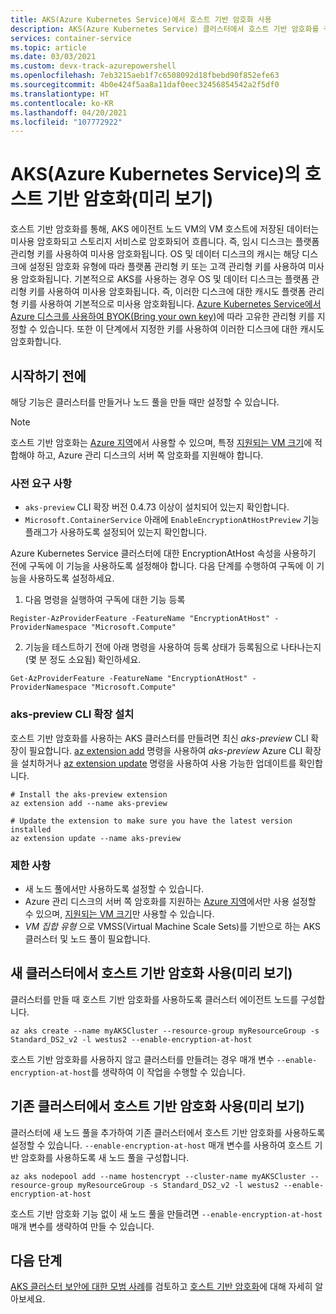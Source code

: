 ```yaml
---
title: AKS(Azure Kubernetes Service)에서 호스트 기반 암호화 사용
description: AKS(Azure Kubernetes Service) 클러스터에서 호스트 기반 암호화를 구성하는 방법 알아보기
services: container-service
ms.topic: article
ms.date: 03/03/2021
ms.custom: devx-track-azurepowershell
ms.openlocfilehash: 7eb3215aeb1f7c6508092d18fbebd90f852efe63
ms.sourcegitcommit: 4b0e424f5aa8a11daf0eec32456854542a2f5df0
ms.translationtype: HT
ms.contentlocale: ko-KR
ms.lasthandoff: 04/20/2021
ms.locfileid: "107772922"
---
```

# <a name="host-based-encryption-on-azure-kubernetes-service-aks-preview"></a>AKS(Azure Kubernetes Service)의 호스트 기반 암호화(미리 보기)

호스트 기반 암호화를 통해, AKS 에이전트 노드 VM의 VM 호스트에 저장된 데이터는 미사용 암호화되고 스토리지 서비스로 암호화되어 흐릅니다. 즉, 임시 디스크는 플랫폼 관리형 키를 사용하여 미사용 암호화됩니다. OS 및 데이터 디스크의 캐시는 해당 디스크에 설정된 암호화 유형에 따라 플랫폼 관리형 키 또는 고객 관리형 키를 사용하여 미사용 암호화됩니다. 기본적으로 AKS를 사용하는 경우 OS 및 데이터 디스크는 플랫폼 관리형 키를 사용하여 미사용 암호화됩니다. 즉, 이러한 디스크에 대한 캐시도 플랫폼 관리형 키를 사용하여 기본적으로 미사용 암호화됩니다.  [Azure Kubernetes Service에서 Azure 디스크를 사용하여 BYOK(Bring your own key)](azure-disk-customer-managed-keys.md)에 따라 고유한 관리형 키를 지정할 수 있습니다. 또한 이 단계에서 지정한 키를 사용하여 이러한 디스크에 대한 캐시도 암호화합니다.


## <a name="before-you-begin"></a>시작하기 전에

해당 기능은 클러스터를 만들거나 노드 풀을 만들 때만 설정할 수 있습니다.

> [!NOTE]
> 호스트 기반 암호화는 [Azure 지역][supported-regions]에서 사용할 수 있으며, 특정 [지원되는 VM 크기][supported-sizes]에 적합해야 하고, Azure 관리 디스크의 서버 쪽 암호화를 지원해야 합니다.

### <a name="prerequisites"></a>사전 요구 사항

- `aks-preview` CLI 확장 버전 0.4.73 이상이 설치되어 있는지 확인합니다.
- `Microsoft.ContainerService` 아래에 `EnableEncryptionAtHostPreview` 기능 플래그가 사용하도록 설정되어 있는지 확인합니다.

Azure Kubernetes Service 클러스터에 대한 EncryptionAtHost 속성을 사용하기 전에 구독에 이 기능을 사용하도록 설정해야 합니다. 다음 단계를 수행하여 구독에 이 기능을 사용하도록 설정하세요.

1. 다음 명령을 실행하여 구독에 대한 기능 등록

```azurecli-interactive
Register-AzProviderFeature -FeatureName "EncryptionAtHost" -ProviderNamespace "Microsoft.Compute"
```
2. 기능을 테스트하기 전에 아래 명령을 사용하여 등록 상태가 등록됨으로 나타나는지(몇 분 정도 소요됨) 확인하세요.

```azurecli-interactive
Get-AzProviderFeature -FeatureName "EncryptionAtHost" -ProviderNamespace "Microsoft.Compute"
```

### <a name="install-aks-preview-cli-extension"></a>aks-preview CLI 확장 설치

호스트 기반 암호화를 사용하는 AKS 클러스터를 만들려면 최신 *aks-preview* CLI 확장이 필요합니다. [az extension add][az-extension-add] 명령을 사용하여 *aks-preview* Azure CLI 확장을 설치하거나 [az extension update][az-extension-update] 명령을 사용하여 사용 가능한 업데이트를 확인합니다.

```azurecli-interactive
# Install the aks-preview extension
az extension add --name aks-preview

# Update the extension to make sure you have the latest version installed
az extension update --name aks-preview
```

### <a name="limitations"></a>제한 사항

- 새 노드 풀에서만 사용하도록 설정할 수 있습니다.
- Azure 관리 디스크의 서버 쪽 암호화를 지원하는 [Azure 지역][supported-regions]에서만 사용 설정할 수 있으며, [지원되는 VM 크기][supported-sizes]만 사용할 수 있습니다.
- *VM 집합 유형* 으로 VMSS(Virtual Machine Scale Sets)를 기반으로 하는 AKS 클러스터 및 노드 풀이 필요합니다.

## <a name="use-host-based-encryption-on-new-clusters-preview"></a>새 클러스터에서 호스트 기반 암호화 사용(미리 보기)

클러스터를 만들 때 호스트 기반 암호화를 사용하도록 클러스터 에이전트 노드를 구성합니다. 

```azurecli-interactive
az aks create --name myAKSCluster --resource-group myResourceGroup -s Standard_DS2_v2 -l westus2 --enable-encryption-at-host
```

호스트 기반 암호화를 사용하지 않고 클러스터를 만들려는 경우 매개 변수 `--enable-encryption-at-host`를 생략하여 이 작업을 수행할 수 있습니다.

## <a name="use-host-based-encryption-on-existing-clusters-preview"></a>기존 클러스터에서 호스트 기반 암호화 사용(미리 보기)

클러스터에 새 노드 풀을 추가하여 기존 클러스터에서 호스트 기반 암호화를 사용하도록 설정할 수 있습니다. `--enable-encryption-at-host` 매개 변수를 사용하여 호스트 기반 암호화를 사용하도록 새 노드 풀을 구성합니다.

```azurecli
az aks nodepool add --name hostencrypt --cluster-name myAKSCluster --resource-group myResourceGroup -s Standard_DS2_v2 -l westus2 --enable-encryption-at-host
```

호스트 기반 암호화 기능 없이 새 노드 풀을 만들려면 `--enable-encryption-at-host` 매개 변수를 생략하여 만들 수 있습니다.

## <a name="next-steps"></a>다음 단계

[AKS 클러스터 보안에 대한 모범 사례][best-practices-security]를 검토하고 [호스트 기반 암호화](../virtual-machines/disk-encryption.md#encryption-at-host---end-to-end-encryption-for-your-vm-data)에 대해 자세히 알아보세요.


<!-- LINKS - external -->

<!-- LINKS - internal -->
[az-extension-add]: /cli/azure/extension#az_extension_add
[az-extension-update]: /cli/azure/extension#az_extension_update
[best-practices-security]: ./operator-best-practices-cluster-security.md
[supported-regions]: ../virtual-machines/disk-encryption.md#supported-regions
[supported-sizes]: ../virtual-machines/disk-encryption.md#supported-vm-sizes
[azure-cli-install]: /cli/azure/install-azure-cli
[az-feature-register]: /cli/azure/feature#az_feature_register
[az-feature-list]: /cli/azure/feature#az_feature_list
[az-provider-register]: /cli/azure/provider#az_provider_register
